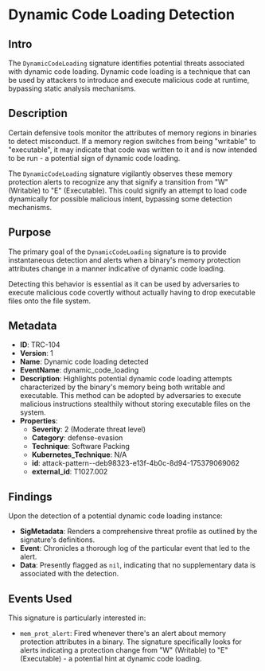 
# Dynamic Code Loading Detection

## Intro

The `DynamicCodeLoading` signature identifies potential threats associated with
dynamic code loading. Dynamic code loading is a technique that can be used by
attackers to introduce and execute malicious code at runtime, bypassing static
analysis mechanisms.

## Description

Certain defensive tools monitor the attributes of memory regions in binaries to
detect misconduct. If a memory region switches from being "writable" to
"executable", it may indicate that code was written to it and is now intended to
be run - a potential sign of dynamic code loading.

The `DynamicCodeLoading` signature vigilantly observes these memory protection
alerts to recognize any that signify a transition from "W" (Writable) to "E"
(Executable). This could signify an attempt to load code dynamically for
possible malicious intent, bypassing some detection mechanisms.

## Purpose

The primary goal of the `DynamicCodeLoading` signature is to provide
instantaneous detection and alerts when a binary's memory protection attributes
change in a manner indicative of dynamic code loading.

Detecting this behavior is essential as it can be used by adversaries to execute
malicious code covertly without actually having to drop executable files onto
the file system.

## Metadata

- **ID**: TRC-104
- **Version**: 1
- **Name**: Dynamic code loading detected
- **EventName**: dynamic_code_loading
- **Description**: Highlights potential dynamic code loading attempts characterized by the binary's memory being both writable and executable. This method can be adopted by adversaries to execute malicious instructions stealthily without storing executable files on the system.
- **Properties**:
  - **Severity**: 2 (Moderate threat level)
  - **Category**: defense-evasion
  - **Technique**: Software Packing
  - **Kubernetes_Technique**: N/A
  - **id**: attack-pattern--deb98323-e13f-4b0c-8d94-175379069062
  - **external_id**: T1027.002

## Findings

Upon the detection of a potential dynamic code loading instance:

- **SigMetadata**: Renders a comprehensive threat profile as outlined by the signature's definitions.
- **Event**: Chronicles a thorough log of the particular event that led to the alert.
- **Data**: Presently flagged as `nil`, indicating that no supplementary data is associated with the detection.

## Events Used

This signature is particularly interested in:

- `mem_prot_alert`: Fired whenever there's an alert about memory protection
attributes in a binary. The signature specifically looks for alerts indicating a
protection change from "W" (Writable) to "E" (Executable) - a potential hint at
dynamic code loading.
